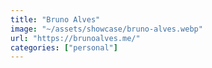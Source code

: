 ```yaml
---
title: "Bruno Alves"
image: "~/assets/showcase/bruno-alves.webp"
url: "https://brunoalves.me/"
categories: ["personal"]
---
```

